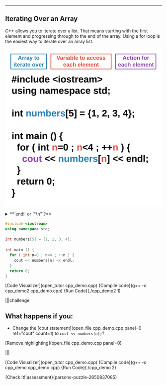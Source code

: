 ----------

## Iterating Over an Array

C++ allows you to iterate over a list. That means starting with the first element and progressing through to the end of the array. Using a for loop is the easiest way to iterate over an array list.

![Iterating Over an Array](.guides/img/array-iterate.png)

<details><summary>**`endl` or `"\n"`?**</summary>Both `endl` and `"\n"` will add a newline character to the output. Either one will work. Remember `endl` does not need quotation marks, while `"\n"` must have them.</details>
  
```cpp
#include <iostream>
using namespace std;

int numbers[5] = {1, 2, 3, 4};

int main () {
  for ( int n=0 ; n<4 ; ++n ) {
    cout << numbers[n] << endl;
  }
  return 0;
}
```

[Code Visualizer](open_tutor cpp_demo.cpp)
{Compile code}(g++ -o cpp_demo2 cpp_demo.cpp)
{Run Code}(./cpp_demo2 1)

|||challenge
## What happens if you:
* Change the [cout statement](open_file cpp_demo.cpp panel=0 ref="cout" count=1) to `cout << numbers[n];`?

[Remove highlighting](open_file cpp_demo.cpp panel=0)

|||

[Code Visualizer](open_tutor cpp_demo.cpp)
{Compile code}(g++ -o cpp_demo cpp_demo.cpp)
{Run Code}(./cpp_demo 2)

{Check It!|assessment}(parsons-puzzle-2650837085)
